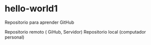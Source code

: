 # hello-world1

Repositorio para aprender GitHub

Repositorio remoto ( GiHub, Servidor)
Repositorio local (computador personal)